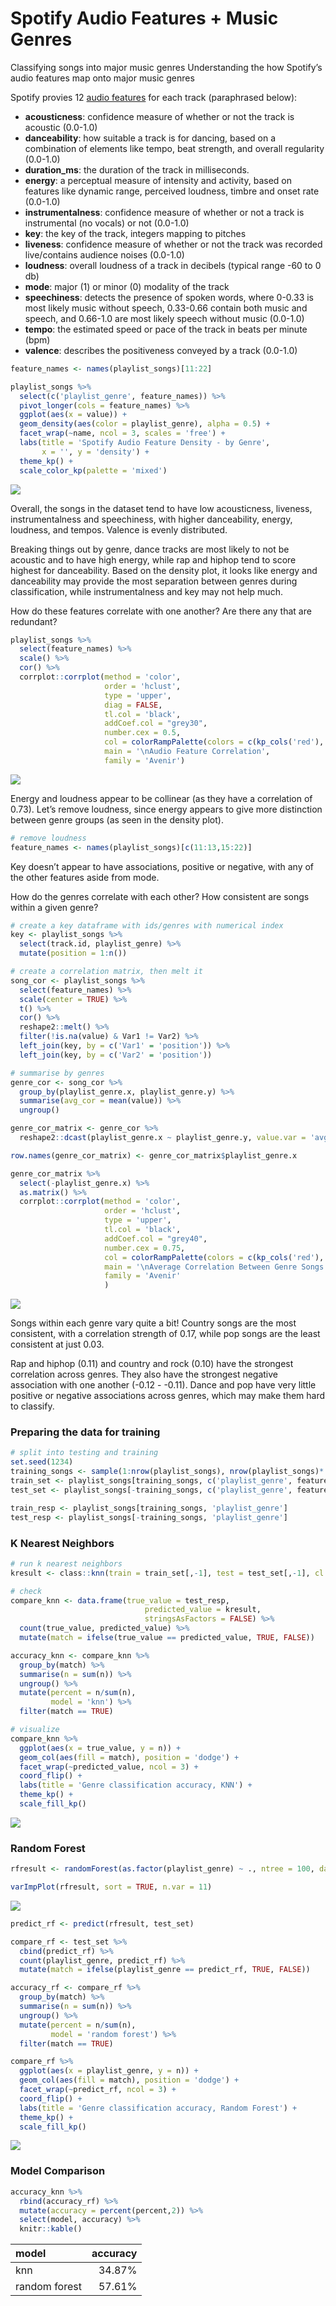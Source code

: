 Spotify Audio Features + Music Genres
================

Classifying songs into major music genres Understanding the how
Spotify’s audio features map onto major music genres

Spotify provies 12 [audio
features](https://developer.spotify.com/documentation/web-api/reference/object-model/#audio-features-object)
for each track (paraphrased below):

  - **acousticness**: confidence measure of whether or not the track is
    acoustic (0.0-1.0)  
  - **danceability**: how suitable a track is for dancing, based on a
    combination of elements like tempo, beat strength, and overall
    regularity (0.0-1.0)  
  - **duration\_ms**: the duration of the track in milliseconds.  
  - **energy**: a perceptual measure of intensity and activity, based on
    features like dynamic range, perceived loudness, timbre and onset
    rate (0.0-1.0)  
  - **instrumentalness**: confidence measure of whether or not a track
    is instrumental (no vocals) or not (0.0-1.0)  
  - **key**: the key of the track, integers mapping to pitches  
  - **liveness**: confidence measure of whether or not the track was
    recorded live/contains audience noises (0.0-1.0)  
  - **loudness**: overall loudness of a track in decibels (typical range
    -60 to 0 db)  
  - **mode**: major (1) or minor (0) modality of the track  
  - **speechiness**: detects the presence of spoken words, where 0-0.33
    is most likely music without speech, 0.33-0.66 contain both music
    and speech, and 0.66-1.0 are most likely speech without music
    (0.0-1.0)  
  - **tempo**: the estimated speed or pace of the track in beats per
    minute (bpm)  
  - **valence**: describes the positiveness conveyed by a track
    (0.0-1.0)

<!-- end list -->

``` r
feature_names <- names(playlist_songs)[11:22]

playlist_songs %>%
  select(c('playlist_genre', feature_names)) %>%
  pivot_longer(cols = feature_names) %>%
  ggplot(aes(x = value)) +
  geom_density(aes(color = playlist_genre), alpha = 0.5) +
  facet_wrap(~name, ncol = 3, scales = 'free') +
  labs(title = 'Spotify Audio Feature Density - by Genre',
       x = '', y = 'density') +
  theme_kp() +
  scale_color_kp(palette = 'mixed')
```

![](spotify_genres_files/figure-gfm/inspect-1.png)<!-- -->

Overall, the songs in the dataset tend to have low acousticness,
liveness, instrumentalness and speechiness, with higher danceability,
energy, loudness, and tempos. Valence is evenly distributed.

Breaking things out by genre, dance tracks are most likely to not be
acoustic and to have high energy, while rap and hiphop tend to score
highest for danceability. Based on the density plot, it looks like
energy and danceability may provide the most separation between genres
during classification, while instrumentalness and key may not help much.

How do these features correlate with one another? Are there any that are
redundant?

``` r
playlist_songs %>%
  select(feature_names) %>%
  scale() %>%
  cor() %>%
  corrplot::corrplot(method = 'color', 
                     order = 'hclust', 
                     type = 'upper', 
                     diag = FALSE, 
                     tl.col = 'black',
                     addCoef.col = "grey30",
                     number.cex = 0.5,
                     col = colorRampPalette(colors = c(kp_cols('red'), 'white', kp_cols('dark_blue')))(200),
                     main = '\nAudio Feature Correlation',
                     family = 'Avenir')
```

![](spotify_genres_files/figure-gfm/explore_features-1.png)<!-- -->

Energy and loudness appear to be collinear (as they have a correlation
of 0.73). Let’s remove loudness, since energy appears to give more
distinction between genre groups (as seen in the density plot).

``` r
# remove loudness
feature_names <- names(playlist_songs)[c(11:13,15:22)]
```

Key doesn’t appear to have associations, positive or negative, with any
of the other features aside from mode.

How do the genres correlate with each other? How consistent are songs
within a given genre?

``` r
# create a key dataframe with ids/genres with numerical index
key <- playlist_songs %>%
  select(track.id, playlist_genre) %>%
  mutate(position = 1:n())

# create a correlation matrix, then melt it
song_cor <- playlist_songs %>% 
  select(feature_names) %>%
  scale(center = TRUE) %>%
  t() %>%
  cor() %>%
  reshape2::melt() %>%
  filter(!is.na(value) & Var1 != Var2) %>%
  left_join(key, by = c('Var1' = 'position')) %>%
  left_join(key, by = c('Var2' = 'position')) 

# summarise by genres
genre_cor <- song_cor %>%
  group_by(playlist_genre.x, playlist_genre.y) %>%
  summarise(avg_cor = mean(value)) %>%
  ungroup() 

genre_cor_matrix <- genre_cor %>%
  reshape2::dcast(playlist_genre.x ~ playlist_genre.y, value.var = 'avg_cor') 

row.names(genre_cor_matrix) <- genre_cor_matrix$playlist_genre.x

genre_cor_matrix %>%
  select(-playlist_genre.x) %>%
  as.matrix() %>%
  corrplot::corrplot(method = 'color', 
                     order = 'hclust',
                     type = 'upper',
                     tl.col = 'black',
                     addCoef.col = "grey40",
                     number.cex = 0.75,
                     col = colorRampPalette(colors = c(kp_cols('red'), 'white', kp_cols('dark_blue')))(200),
                     main = '\nAverage Correlation Between Genre Songs',
                     family = 'Avenir'
                     )
```

![](spotify_genres_files/figure-gfm/cor-1.png)<!-- -->

Songs within each genre vary quite a bit\! Country songs are the most
consistent, with a correlation strength of 0.17, while pop songs are the
least consistent at just 0.03.

Rap and hiphop (0.11) and country and rock (0.10) have the strongest
correlation across genres. They also have the strongest negative
association with one another (-0.12 - -0.11). Dance and pop have very
little positive or negative associations across genres, which may make
them hard to classify.

### Preparing the data for training

``` r
# split into testing and training
set.seed(1234)
training_songs <- sample(1:nrow(playlist_songs), nrow(playlist_songs)*.80, replace = FALSE)
train_set <- playlist_songs[training_songs, c('playlist_genre', feature_names)] 
test_set <- playlist_songs[-training_songs, c('playlist_genre', feature_names)] 

train_resp <- playlist_songs[training_songs, 'playlist_genre']
test_resp <- playlist_songs[-training_songs, 'playlist_genre']
```

### K Nearest Neighbors

``` r
# run k nearest neighbors 
kresult <- class::knn(train = train_set[,-1], test = test_set[,-1], cl = train_resp, k = 1)

# check
compare_knn <- data.frame(true_value = test_resp,
                              predicted_value = kresult,
                              stringsAsFactors = FALSE) %>%
  count(true_value, predicted_value) %>%
  mutate(match = ifelse(true_value == predicted_value, TRUE, FALSE))

accuracy_knn <- compare_knn %>%
  group_by(match) %>%
  summarise(n = sum(n)) %>%
  ungroup() %>%
  mutate(percent = n/sum(n),
         model = 'knn') %>%
  filter(match == TRUE)

# visualize
compare_knn %>%
  ggplot(aes(x = true_value, y = n)) +
  geom_col(aes(fill = match), position = 'dodge') +
  facet_wrap(~predicted_value, ncol = 3) +
  coord_flip() + 
  labs(title = 'Genre classification accuracy, KNN') +
  theme_kp() +
  scale_fill_kp()
```

![](spotify_genres_files/figure-gfm/knn-1.png)<!-- -->

### Random Forest

``` r
rfresult <- randomForest(as.factor(playlist_genre) ~ ., ntree = 100, data = train_set)

varImpPlot(rfresult, sort = TRUE, n.var = 11)
```

![](spotify_genres_files/figure-gfm/random_forest-1.png)<!-- -->

``` r
predict_rf <- predict(rfresult, test_set)

compare_rf <- test_set %>%
  cbind(predict_rf) %>%
  count(playlist_genre, predict_rf) %>%
  mutate(match = ifelse(playlist_genre == predict_rf, TRUE, FALSE))

accuracy_rf <- compare_rf %>%
  group_by(match) %>%
  summarise(n = sum(n)) %>%
  ungroup() %>%
  mutate(percent = n/sum(n),
         model = 'random forest') %>%
  filter(match == TRUE)

compare_rf %>%
  ggplot(aes(x = playlist_genre, y = n)) +
  geom_col(aes(fill = match), position = 'dodge') +
  facet_wrap(~predict_rf, ncol = 3) +
  coord_flip() + 
  labs(title = 'Genre classification accuracy, Random Forest') +
  theme_kp() +
  scale_fill_kp()
```

![](spotify_genres_files/figure-gfm/random_forest-2.png)<!-- -->

### Model Comparison

``` r
accuracy_knn %>%
  rbind(accuracy_rf) %>%
  mutate(accuracy = percent(percent,2)) %>%
  select(model, accuracy) %>%
  knitr::kable()
```

| model         | accuracy |
| :------------ | -------: |
| knn           |   34.87% |
| random forest |   57.61% |
